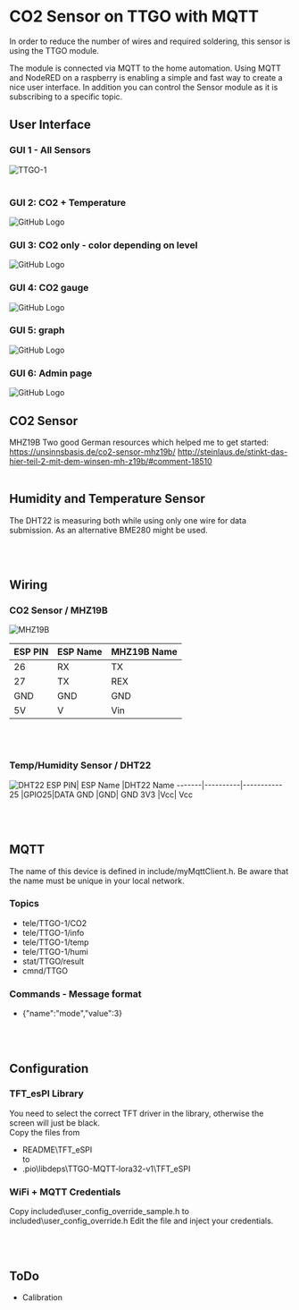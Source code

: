 # CO2 Sensor on TTGO with MQTT
In order to reduce the number of wires and required soldering, this sensor is using the TTGO module.

The module is connected via MQTT to the home automation.
Using MQTT and NodeRED on a raspberry is enabling a simple and fast way to create a nice user interface.
In addition you can control the Sensor module as it is subscribing to a specific topic.

## User Interface
### GUI 1 - All Sensors
![TTGO-1](images/TTGO-1.jpg)
<br><br>
### GUI 2: CO2 + Temperature
![GitHub Logo](images/TTGO-2.jpg)
<br>
### GUI 3: CO2 only - color depending on level
![GitHub Logo](/images/TTGO-3.jpg)

### GUI 4: CO2 gauge
![GitHub Logo](images/TTGO-4.jpg)

### GUI 5: graph
![GitHub Logo](./images/TTGO-5.jpg)
<br>
### GUI 6: Admin page
![GitHub Logo](./images/TTGO-6.jpg)


## CO2 Sensor
MHZ19B
Two good German resources which helped me to get started:
https://unsinnsbasis.de/co2-sensor-mhz19b/
http://steinlaus.de/stinkt-das-hier-teil-2-mit-dem-winsen-mh-z19b/#comment-18510
<br><br>
## Humidity and Temperature Sensor
The DHT22 is measuring both while using only one wire for data submission. As an alternative BME280 might be used.

<br><br>
## Wiring
### CO2 Sensor / MHZ19B
![MHZ19B](./images/TTGO-MHZ19B-PIN.png)

ESP PIN| ESP Name |MHZ19B Name
-------|----------|-----------
26	|RX|	TX
27	|TX|	REX
GND	|GND|	GND
5V	|V| Vin
<br><br>
### Temp/Humidity Sensor / DHT22
![DHT22](./images/TTGO-DHT22-PIN.png)
ESP PIN| ESP Name |DHT22 Name
-------|----------|-----------
25	|GPIO25|DATA
GND	|GND|	GND
3V3	|Vcc| Vcc



<br><br>
## MQTT
The name of this device is defined in include/myMqttClient.h.
Be aware that the name must be unique in your local network.
### Topics
- tele/TTGO-1/CO2
- tele/TTGO-1/info
- tele/TTGO-1/temp
- tele/TTGO-1/humi
- stat/TTGO/result
- cmnd/TTGO
### Commands - Message format
- {"name":"mode","value":3}

<br><br>
## Configuration
### TFT_esPI Library
You need to select the correct TFT driver in the library, otherwise the screen will just be black.<br>
Copy the files from 
- README\TFT_eSPI 
<br>to <br>
- .pio\libdeps\TTGO-MQTT-lora32-v1\TFT_eSPI

### WiFi + MQTT Credentials
Copy included\user_config_override_sample.h to included\user_config_override.h
Edit the file and inject your credentials.

<br><br>
## ToDo
- Calibration   
